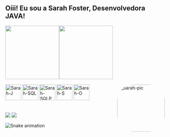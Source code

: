 ## Oiii! Eu sou a Sarah Foster, Desenvolvedora JAVA!
</div>
<img align="" height='170px' src="https://github-readme-stats.vercel.app/api?username=sarahfosteer&show_icons=true&theme=midnight-purple&include_all_commits=true&count_private=true" /><img align="" height='170px' src="https://github-readme-stats.vercel.app/api/top-langs/?username=sarahfosteer&hide_title=true&layout=compact&langs_count=7&theme=midnight-purple" />

<div style="display: inline_block"><br>
  <img align="center" alt="Sarah-J" height="50" width="50" src="https://cdn.jsdelivr.net/gh/devicons/devicon/icons/java/java-original-wordmark.svg">
  <img align="center" alt="Sarah-SQL" height="50" width="50" src="https://cdn.jsdelivr.net/gh/devicons/devicon/icons/mysql/mysql-original-wordmark.svg">
  <img align="center" alt="Sarah-SQLP" height="50" width="50" src="https://cdn.jsdelivr.net/gh/devicons/devicon/icons/postgresql/postgresql-original-wordmark.svg">
  <img align="center" alt="Sarah-S" height="50" width="50" src="https://cdn.jsdelivr.net/gh/devicons/devicon/icons/spring/spring-original-wordmark.svg">
  <img align="center" alt="Sarah-O" height="50" width="50" src="https://cdn.jsdelivr.net/gh/devicons/devicon/icons/oracle/oracle-original.svg">
  <img align="right" alt="Sarah-pic" height="150" style="border-radius:50px;" src="https://media.discordapp.net/attachments/830284116792311820/956971695531499570/download20220305131411.png?width=498&height=498"/>
</div>

#

<div> 
  <a href = "mailto:contatosarahfoster@gmail.com"><img src="https://img.shields.io/badge/-Gmail-%23333?style=for-the-badge&logo=gmail&logoColor=white" target="_blank"></a>
  <a href="www.linkedin.com/in/sarah-foster-81013b22b" target="_blank"><img src="https://img.shields.io/badge/-LinkedIn-%230077B5?style=for-the-badge&logo=linkedin&logoColor=white" target="_blank"></a> 
  
  ![Snake animation](https://github.com/sarahfosteer/sarahfosteer/blob/output/github-contribution-grid-snake.svg)
  
  </div>
